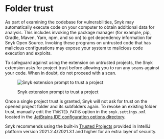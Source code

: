 # Folder trust

As part of examining the codebase for vulnerabilities, Snyk may automatically execute code on your computer to obtain additional data for analysis. This includes invoking the package manager (for example, pip, Gradle, Maven, Yarn, npm, and so on) to get dependency information for Snyk Open Source. Invoking these programs on untrusted code that has malicious configurations may expose your system to malicious code execution and exploits.

To safeguard against using the extension on untrusted projects, the Snyk extension asks for project trust before allowing you to run any scans against your code. When in doubt, do not proceed with a scan.

<figure><img src="../../../.gitbook/assets/modal-dialog copy.png" alt="Snyk extension prompt to trust a project"><figcaption><p>Snyk extension prompt to trust a project</p></figcaption></figure>

Once a single project trust is granted, Snyk will not ask for trust on the opened project folder and its subfolders again. To revoke an existing folder trust, manually edit the `TRUSTED_PATHS` option in the `snyk.settings.xml` located in the [JetBrains IDE configuration options directory](https://www.jetbrains.com/help/idea/directories-used-by-the-ide-to-store-settings-caches-plugins-and-logs.html#config-directory).

Snyk recommends using the built-in [Trusted Projects](https://plugins.jetbrains.com/docs/intellij/trusted-projects.html) provided in IntelliJ platform version 2021.2.4/2021.3.1 and higher for an extra layer of security.
